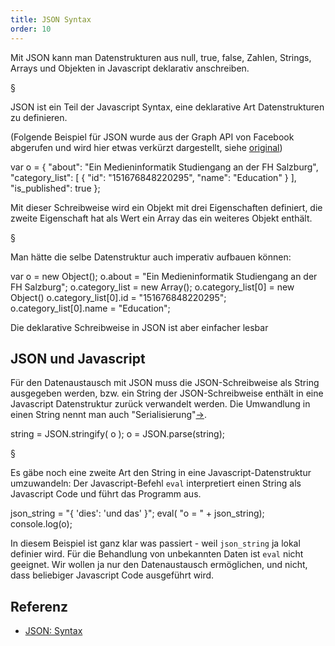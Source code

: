 ```yaml
---
title: JSON Syntax
order: 10
---
```


Mit JSON kann man Datenstrukturen aus null, true, false, Zahlen, Strings,
Arrays und Objekten in Javascript deklarativ anschreiben.

§

JSON ist ein Teil der Javascript Syntax, eine deklarative
Art Datenstrukturen zu definieren.

(Folgende Beispiel für JSON wurde aus der Graph API von Facebook abgerufen
und wird hier etwas verkürzt dargestellt,
siehe [original](https://graph.facebook.com/multimediatechnology))

<javascript caption="JSON Beispiel">
var o = {
  "about": "Ein Medieninformatik Studiengang an der FH Salzburg",
  "category_list": [
    {
      "id": "151676848220295",
      "name": "Education"
    }
  ],
  "is_published": true
};
</javascript>

Mit dieser Schreibweise wird ein Objekt mit drei Eigenschaften definiert,
die zweite Eigenschaft hat als Wert ein Array das ein weiteres Objekt enthält.

§

Man hätte die selbe Datenstruktur auch imperativ aufbauen können:

<javascript caption="ohne JSON">
var o = new Object();
o.about = "Ein Medieninformatik Studiengang an der FH Salzburg";
o.category_list = new Array();
o.category_list[0] = new Object()
o.category_list[0].id = "151676848220295";
o.category_list[0].name = "Education";
</javascript>

Die deklarative Schreibweise in JSON ist aber einfacher lesbar

## JSON und Javascript

Für den Datenaustausch mit JSON muss die JSON-Schreibweise als String
ausgegeben werden, bzw. ein String der JSON-Schreibweise enthält in
eine Javascript Datenstruktur zurück verwandelt werden.  Die Umwandlung
in einen String nennt man auch "Serialisierung"[&rarr;](http://de.wikipedia.org/wiki/Serialisierung).

<javascript caption="(De)Serialisierung von JSON">
string = JSON.stringify( o );
o      = JSON.parse(string);
</javascript>

§

Es gäbe noch eine zweite Art den String in eine Javascript-Datenstruktur
umzuwandeln: Der Javascript-Befehl `eval` interpretiert einen String
als Javascript Code und führt das Programm aus.

<javascript caption="eval">
json_string = "{ 'dies': 'und das' }";
eval( "o = " + json_string);
console.log(o);
</javascript>

In diesem Beispiel ist ganz klar was passiert - weil `json_string` ja
lokal definier wird.  Für die Behandlung von unbekannten Daten ist `eval`
nicht geeignet. Wir wollen ja nur den Datenaustausch ermöglichen, und nicht,
dass beliebiger Javascript Code ausgeführt wird.

## Referenz

* [JSON: Syntax](http://json.org/json-de.html)


